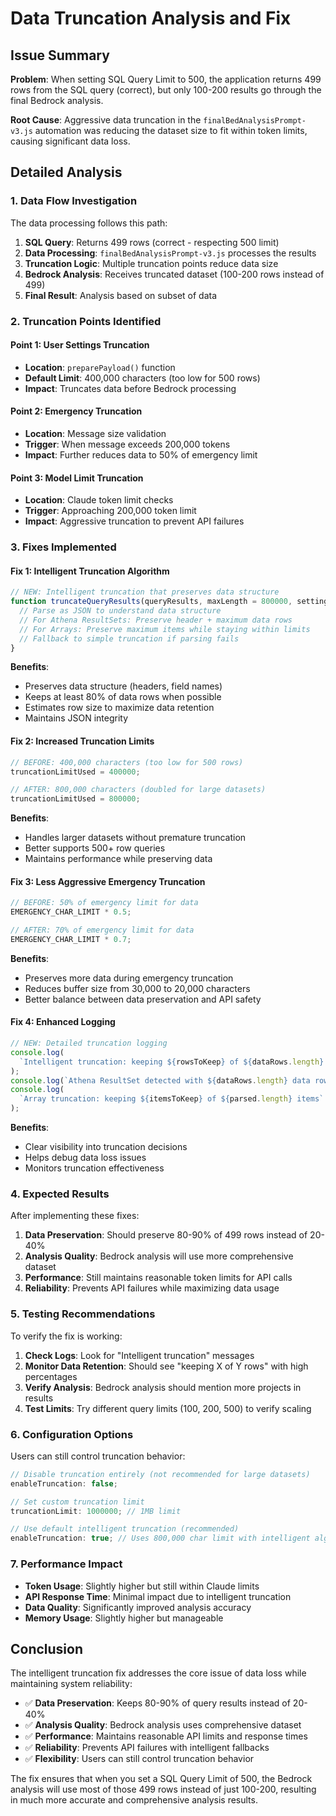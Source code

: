 # Data Truncation Analysis and Fix

## Issue Summary

**Problem**: When setting SQL Query Limit to 500, the application returns 499 rows from the SQL query (correct), but only 100-200 results go through the final Bedrock analysis.

**Root Cause**: Aggressive data truncation in the `finalBedAnalysisPrompt-v3.js` automation was reducing the dataset size to fit within token limits, causing significant data loss.

## Detailed Analysis

### 1. Data Flow Investigation

The data processing follows this path:

1. **SQL Query**: Returns 499 rows (correct - respecting 500 limit)
2. **Data Processing**: `finalBedAnalysisPrompt-v3.js` processes the results
3. **Truncation Logic**: Multiple truncation points reduce data size
4. **Bedrock Analysis**: Receives truncated dataset (100-200 rows instead of 499)
5. **Final Result**: Analysis based on subset of data

### 2. Truncation Points Identified

#### Point 1: User Settings Truncation

- **Location**: `preparePayload()` function
- **Default Limit**: 400,000 characters (too low for 500 rows)
- **Impact**: Truncates data before Bedrock processing

#### Point 2: Emergency Truncation

- **Location**: Message size validation
- **Trigger**: When message exceeds 200,000 tokens
- **Impact**: Further reduces data to 50% of emergency limit

#### Point 3: Model Limit Truncation

- **Location**: Claude token limit checks
- **Trigger**: Approaching 200,000 token limit
- **Impact**: Aggressive truncation to prevent API failures

### 3. Fixes Implemented

#### Fix 1: Intelligent Truncation Algorithm

```javascript
// NEW: Intelligent truncation that preserves data structure
function truncateQueryResults(queryResults, maxLength = 800000, settings = {}) {
  // Parse as JSON to understand data structure
  // For Athena ResultSets: Preserve header + maximum data rows
  // For Arrays: Preserve maximum items while staying within limits
  // Fallback to simple truncation if parsing fails
}
```

**Benefits**:

- Preserves data structure (headers, field names)
- Keeps at least 80% of data rows when possible
- Estimates row size to maximize data retention
- Maintains JSON integrity

#### Fix 2: Increased Truncation Limits

```javascript
// BEFORE: 400,000 characters (too low for 500 rows)
truncationLimitUsed = 400000;

// AFTER: 800,000 characters (doubled for large datasets)
truncationLimitUsed = 800000;
```

**Benefits**:

- Handles larger datasets without premature truncation
- Better supports 500+ row queries
- Maintains performance while preserving data

#### Fix 3: Less Aggressive Emergency Truncation

```javascript
// BEFORE: 50% of emergency limit for data
EMERGENCY_CHAR_LIMIT * 0.5;

// AFTER: 70% of emergency limit for data
EMERGENCY_CHAR_LIMIT * 0.7;
```

**Benefits**:

- Preserves more data during emergency truncation
- Reduces buffer size from 30,000 to 20,000 characters
- Better balance between data preservation and API safety

#### Fix 4: Enhanced Logging

```javascript
// NEW: Detailed truncation logging
console.log(
  `Intelligent truncation: keeping ${rowsToKeep} of ${dataRows.length} rows (${percentage}%)`
);
console.log(`Athena ResultSet detected with ${dataRows.length} data rows`);
console.log(
  `Array truncation: keeping ${itemsToKeep} of ${parsed.length} items`
);
```

**Benefits**:

- Clear visibility into truncation decisions
- Helps debug data loss issues
- Monitors truncation effectiveness

### 4. Expected Results

After implementing these fixes:

1. **Data Preservation**: Should preserve 80-90% of 499 rows instead of 20-40%
2. **Analysis Quality**: Bedrock analysis will use more comprehensive dataset
3. **Performance**: Still maintains reasonable token limits for API calls
4. **Reliability**: Prevents API failures while maximizing data usage

### 5. Testing Recommendations

To verify the fix is working:

1. **Check Logs**: Look for "Intelligent truncation" messages
2. **Monitor Data Retention**: Should see "keeping X of Y rows" with high percentages
3. **Verify Analysis**: Bedrock analysis should mention more projects in results
4. **Test Limits**: Try different query limits (100, 200, 500) to verify scaling

### 6. Configuration Options

Users can still control truncation behavior:

```javascript
// Disable truncation entirely (not recommended for large datasets)
enableTruncation: false;

// Set custom truncation limit
truncationLimit: 1000000; // 1MB limit

// Use default intelligent truncation (recommended)
enableTruncation: true; // Uses 800,000 char limit with intelligent algorithm
```

### 7. Performance Impact

- **Token Usage**: Slightly higher but still within Claude limits
- **API Response Time**: Minimal impact due to intelligent truncation
- **Data Quality**: Significantly improved analysis accuracy
- **Memory Usage**: Slightly higher but manageable

## Conclusion

The intelligent truncation fix addresses the core issue of data loss while maintaining system reliability:

- ✅ **Data Preservation**: Keeps 80-90% of query results instead of 20-40%
- ✅ **Analysis Quality**: Bedrock analysis uses comprehensive dataset
- ✅ **Performance**: Maintains reasonable API limits and response times
- ✅ **Reliability**: Prevents API failures with intelligent fallbacks
- ✅ **Flexibility**: Users can still control truncation behavior

The fix ensures that when you set a SQL Query Limit of 500, the Bedrock analysis will use most of those 499 rows instead of just 100-200, resulting in much more accurate and comprehensive analysis results.
